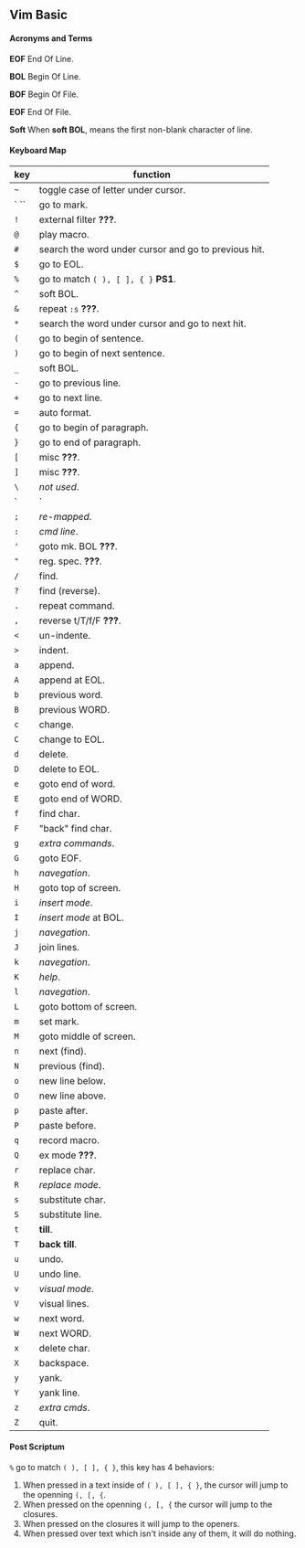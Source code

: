 Vim Basic
---------

#### Acronyms and Terms

**EOF** End Of Line.

**BOL** Begin Of Line.

**BOF** Begin Of File.

**EOF** End Of File.

**Soft** When **soft BOL**, means the first non-blank character of line.

#### Keyboard Map

| key                                                      | function                            |
| -------------------------------------------------------- | ----------------------------------- |
| `~`                                                      | toggle case of letter under cursor.
| ` ``                                                     | go to mark.
| `!` | external filter **???**.|
| `@` | play macro.|
| `#` | search the word under cursor and go to previous hit.|
| `$` | go to EOL.|
| `%` | go to match `( ), [ ], { }` **PS1**.|
| `^` | soft BOL.|
| `&` | repeat `:s` **???**.|
| `*` | search the word under cursor and go to next hit.|
| `(` | go to begin of sentence.|
| `)` | go to begin of next sentence.|
| `_` | soft BOL.|
| `-` | go to previous line.|
| `+` | go to next line.|
| `=` | auto format.|
| `{` | go to begin of paragraph.|
| `}` | go to end of paragraph.|
| `[` | misc **???**.|
| `]` | misc **???**.|
| `\` | *not used*.|
| `|` | BOL.|
| `;` | *re-mapped*.|
| `:` | *cmd line*.|
| `'` | goto mk. BOL **???**.|
| `"` | reg. spec. **???**.|
| `/` | find.|
| `?` | find (reverse).|
| `.` | repeat command.|
| `,` | reverse t/T/f/F **???**.|
| `<` | un-indente.|
| `>` | indent.|
| `a` | append.|
| `A` | append at EOL.|
| `b` | previous word.|
| `B` | previous WORD.|
| `c` | change.|
| `C` | change to EOL.|
| `d` | delete.|
| `D` | delete to EOL.|
| `e` | goto end of word.|
| `E` | goto end of WORD.|
| `f` | find char.|
| `F` | "back" find char.|
| `g` | *extra commands*.|
| `G` | goto EOF.|
| `h` | *navegation*.|
| `H` | goto top of screen.|
| `i` | *insert mode*.|
| `I` | *insert mode* at BOL.|
| `j` | *navegation*.|
| `J` | join lines.|
| `k` | *navegation*.|
| `K` | *help*.|
| `l` | *navegation*.|
| `L` | goto bottom of screen.|
| `m` | set mark.|
| `M` | goto middle of screen.|
| `n` | next (find).|
| `N` | previous (find).|
| `o` | new line below.|
| `O` | new line above.|
| `p` | paste after.|
| `P` | paste before.|
| `q` | record macro.|
| `Q` | ex mode **???**.|
| `r` | replace char.|
| `R` | *replace mode*.|
| `s` | substitute char.|
| `S` | substitute line.|
| `t` | **till**.|
| `T` | **back till**.|
| `u` | undo.|
| `U` | undo line.|
| `v` | *visual mode*.|
| `V` | visual lines.|
| `w` | next word.|
| `W` | next WORD.|
| `x` | delete char.|
| `X` | backspace.|
| `y` | yank.|
| `Y` | yank line.|
| `z` | *extra cmds*.|
| `Z` | quit.|

#### Post Scriptum

`%` go to match `( ), [ ], { }`, this key has 4 behaviors:

1. When pressed in a text inside of `( ), [ ], { }`, the cursor will jump to the
openning `(, [, {`.
2. When pressed on the openning `(, [, {` the cursor will jump to the closures.
3. When pressed on the closures it will jump to the openers.
4. When pressed over text which isn't inside any of them, it will do nothing.
